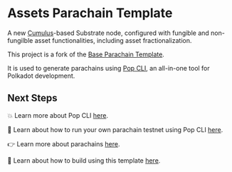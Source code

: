 # Assets Parachain Template

A new [Cumulus](https://github.com/paritytech/polkadot-sdk/tree/master/cumulus)-based Substrate node, configured with fungible and non-fungilble asset functionalities, including asset fractionalization.

This project is a fork of the [Base Parachain Template](https://github.com/r0gue-io/base-parachain). 

It is used to generate parachains using [Pop CLI](https://github.com/r0gue-io/pop-cli), an all-in-one tool for Polkadot development.

## Next Steps

💥 Learn more about Pop CLI [here](https://learn.onpop.io/pop/v/pop-cli).

🚀 Learn about how to run your own parachain testnet using Pop CLI [here](https://learn.onpop.io/pop/v/pop-cli/parachains/running-your-parachain).

👉 Learn more about parachains [here](https://wiki.polkadot.network/docs/learn-parachains).

🧙 Learn about how to build using this template [here](https://docs.substrate.io/tutorials/).
